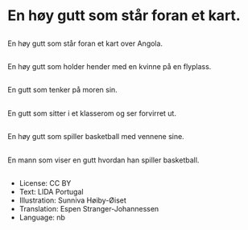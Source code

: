 # En høy gutt som står foran et kart.

##
En høy gutt som står foran et kart over Angola.

##
En høy gutt som holder hender med en kvinne på en flyplass.

##
En gutt som tenker på moren sin.

##
En gutt som sitter i et klasserom og ser forvirret ut.

##
En høy gutt som spiller basketball med vennene sine.

##
En mann som viser en gutt hvordan han spiller basketball.

##
* License: CC BY
* Text: LIDA Portugal
* Illustration: Sunniva Høiby-Øiset
* Translation: Espen Stranger-Johannessen
* Language: nb
